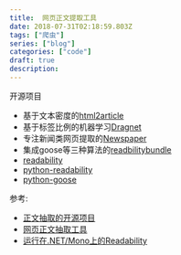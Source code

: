 ```yaml
---
title:  网页正文提取工具
date: 2018-07-31T02:18:59.803Z
tags: ["爬虫"]
series: ["blog"]
categories: ["code"]
draft: true
description:
---
```


开源项目
- 基于文本密度的[html2article](http://www.cnblogs.com/jasondan/p/3497757.html)
- 基于标签比例的机器学习[Dragnet](https://github.com/seomoz/dragnet) 
- 专注新闻类网页提取的[Newspaper](https://github.com/codelucas/newspaper)
- 集成goose等三种算法的[readbilitybundle](https://github.com/srijiths/readabilityBUNDLE )
- [readability](https://github.com/mozilla/readability)
- [python-readability](https://github.com/buriy/python-readability)
- [python-goose](https://github.com/grangier/python-goose)


参考:
- [正文抽取的开源项目](http://www.open-open.com/lib/view/open1412172214656.html)
- [网页正文抽取工具](http://blog.chedushi.com/archives/10757)
- [运行在.NET/Mono上的Readability](http://blog.zhaojie.me/2010/11/readability-runs-on-dotnet.html)
